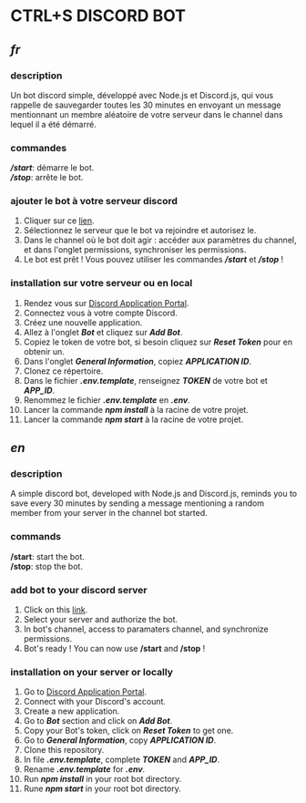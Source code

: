 # CTRL+S DISCORD BOT 
## __*fr*__
### __description__
Un bot discord simple, développé avec Node.js et Discord.js, qui vous rappelle de sauvegarder toutes les 30 minutes en envoyant un message mentionnant un membre aléatoire de votre serveur dans le channel dans lequel il a été démarré.  
### __commandes__
__*/start*__: démarre le bot.  
__*/stop*__:  arrête le bot.
### __ajouter le bot à votre serveur discord__
1. Cliquer sur ce [lien](https://discord.com/api/oauth2/authorize?client_id=1024993640218644600&permissions=277025390592&scope=bot%20applications.commands "Ajouter CTRL+S à votre serveur").
2. Sélectionnez le serveur que le bot va rejoindre et autorisez le.
3. Dans le channel où le bot doit agir : accéder aux paramètres du channel, et dans l'onglet permissions, synchroniser les permissions.
4. Le bot est prêt ! Vous pouvez utiliser les commandes __*/start*__ et __*/stop*__ ! 
### __installation sur votre serveur ou en local__
1. Rendez vous sur [Discord Application Portal](https://discord.com/developers/applications).
2. Connectez vous à votre compte Discord.
3. Créez une nouvelle application.
4. Allez à l'onglet __*Bot*__ et cliquez sur __*Add Bot*__.
5. Copiez le token de votre bot, si besoin cliquez sur __*Reset Token*__ pour en obtenir un.
6. Dans l'onglet __*General Information*__, copiez __*APPLICATION ID*__.
7. Clonez ce répertoire.
8. Dans le fichier __*.env.template*__, renseignez __*TOKEN*__ de votre bot et __*APP_ID*__.
9. Renommez le fichier __*.env.template*__ en __*.env*__.
10. Lancer la commande __*npm install*__ à la racine de votre projet.
11. Lancer la commande __*npm start*__ à la racine de votre projet.


## __*en*__
### __description__
A simple discord bot, developed with Node.js and Discord.js, reminds you to save every 30 minutes by sending a message mentioning a random member from your server in the channel
bot started.
### __commands__
__/start__: start the bot.  
__/stop__: stop the bot.
### __add bot to your discord server__
1. Click on this [link](https://discord.com/api/oauth2/authorize?client_id=1024993640218644600&permissions=277025390592&scope=bot%20applications.commands "Add CTRL+S to your server").
2. Select your server and authorize the bot.
3. In bot's channel, access to paramaters channel, and synchronize permissions.
4. Bot's ready ! You can now use __/start__ and __/stop__ !
### __installation on your server or locally__
1. Go to [Discord Application Portal](https://discord.com/developers/applications).
2. Connect with your Discord's account.
3. Create a new application.
4. Go to __*Bot*__ section and click on __*Add Bot*__.
5. Copy your Bot's token, click on __*Reset Token*__ to get one.
6. Go to __*General Information*__, copy __*APPLICATION ID*__.
7. Clone this repository.
8. In file __*.env.template*__, complete __*TOKEN*__ and __*APP_ID*__.
9. Rename __*.env.template*__ for __*.env*__.
10. Run __*npm install*__ in your root bot directory.
11. Rune __*npm start*__ in your root bot directory.
